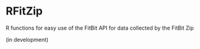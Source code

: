 RFitZip
=======

R functions for easy use of the FitBit API for data collected by the FitBit Zip

(in development)
